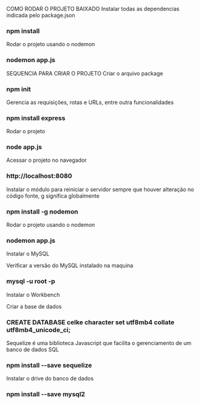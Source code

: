 COMO RODAR O PROJETO BAIXADO
Instalar todas as dependencias indicada pelo package.json
### npm install

Rodar o projeto usando o nodemon 
### nodemon app.js


SEQUENCIA PARA CRIAR O PROJETO
Criar o arquivo package
### npm init

Gerencia as requisições, rotas e URLs, entre outra funcionalidades
### npm install express

Rodar o projeto 
### node app.js

Acessar o projeto no navegador
### http://localhost:8080

Instalar o módulo para reiniciar o servidor sempre que houver alteração no código fonte, g significa globalmente
### npm install -g nodemon

Rodar o projeto usando o nodemon 
### nodemon app.js

Instalar o MySQL

Verificar a versão do MySQL instalado na maquina
### mysql -u root -p

Instalar o Workbench

Criar a base de dados
### CREATE DATABASE celke character set utf8mb4 collate utf8mb4_unicode_ci;

Sequelize é uma biblioteca Javascript que facilita o gerenciamento de um banco de dados SQL
### npm install --save sequelize

Instalar o drive do banco de dados
### npm install --save mysql2